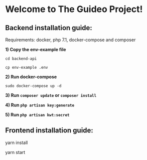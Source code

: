 # Welcome to The Guideo Project!


## Backend installation guide:

Requirements: docker, php 7.1, docker-compose and composer

**1) Copy the env-example file**

`cd backend-api
`

`cp env-example .env
`

**2) Run docker-compose**

`sudo docker-compose up -d
`

**3) Run `composer update` or `composer install`**

**4) Run `php artisan key:generate`**

**5) Run `php artisan kwt:secret`**


## Frontend installation guide:

yarn install

yarn start

